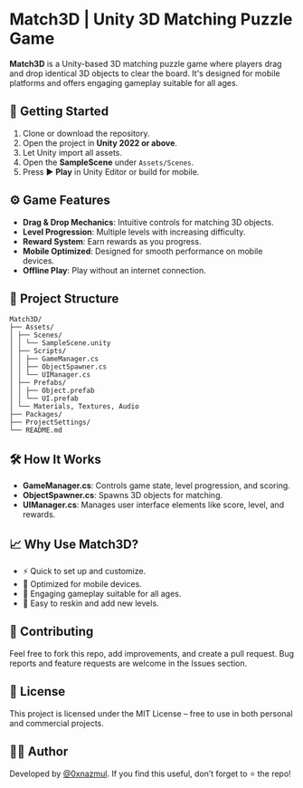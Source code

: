 # Match3D | Unity 3D Matching Puzzle Game

**Match3D** is a Unity-based 3D matching puzzle game where players drag and drop identical 3D objects to clear the board. It's designed for mobile platforms and offers engaging gameplay suitable for all ages.

## 🚀 Getting Started

1. Clone or download the repository.
2. Open the project in **Unity 2022 or above**.
3. Let Unity import all assets.
4. Open the **SampleScene** under `Assets/Scenes`.
5. Press ▶ **Play** in Unity Editor or build for mobile.

## ⚙️ Game Features

- **Drag & Drop Mechanics**: Intuitive controls for matching 3D objects.
- **Level Progression**: Multiple levels with increasing difficulty.
- **Reward System**: Earn rewards as you progress.
- **Mobile Optimized**: Designed for smooth performance on mobile devices.
- **Offline Play**: Play without an internet connection.

## 📂 Project Structure
```
Match3D/
├── Assets/
│ ├── Scenes/
│ │ └── SampleScene.unity
│ ├── Scripts/
│ │ ├── GameManager.cs
│ │ ├── ObjectSpawner.cs
│ │ └── UIManager.cs
│ ├── Prefabs/
│ │ ├── Object.prefab
│ │ └── UI.prefab
│ └── Materials, Textures, Audio
├── Packages/
├── ProjectSettings/
└── README.md
```


## 🛠️ How It Works

- **GameManager.cs**: Controls game state, level progression, and scoring.
- **ObjectSpawner.cs**: Spawns 3D objects for matching.
- **UIManager.cs**: Manages user interface elements like score, level, and rewards.

## 📈 Why Use Match3D?

- ⚡ Quick to set up and customize.
- 📱 Optimized for mobile devices.
- 🧠 Engaging gameplay suitable for all ages.
- 🎨 Easy to reskin and add new levels.

## 🤝 Contributing

Feel free to fork this repo, add improvements, and create a pull request. Bug reports and feature requests are welcome in the Issues section.

## 📜 License

This project is licensed under the MIT License – free to use in both personal and commercial projects.

## 👨‍💻 Author

Developed by [@0xnazmul](https://github.com/0xnazmul). If you find this useful, don’t forget to ⭐ the repo!
